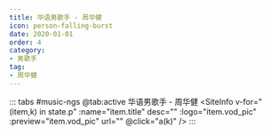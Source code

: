 ```yaml
---
title: 华语男歌手 - 周华健
icon: person-falling-burst
date: 2020-01-01
order: 4
category:
- 男歌手
tag:
- 周华健
---
```


<ArtPlayer :src="state.src" :config="mpConfig(state.p)" />

::: tabs #music-ngs
@tab:active 华语男歌手 - 周华健
<SiteInfo v-for="(item,k) in state.p" :name="item.title" desc="" :logo="item.vod_pic" :preview="item.vod_pic" url=""
  @click="a(k)" />
:::

<script setup>
  import { mpConfig } from '@act'
  import { useStorage } from '@vueuse/core'
  import { onMounted } from "vue";
  const state = useStorage(
    "music-hyngs-zhj",
    {
      p: [],
      src: "",
    }
  )
  onMounted(async () => {
    await a(0)
  });
  const a = async (key) => {
    const data = await (await fetch("https://cfss.cc/Qs/kgs.php?ss=周华健")).json();
    state.value.p = data.map((red) => {
      return {
        title: red.label,
        vod_pic: red.tp,
        url: red.src,
      };
    });
    state.value.src = data[key].src
  }

</script>